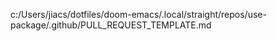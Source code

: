 c:/Users/jiacs/dotfiles/doom-emacs/.local/straight/repos/use-package/.github/PULL_REQUEST_TEMPLATE.md